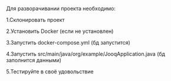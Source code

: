 Для разворачивании проекта необходимо:

1.Склонировать проект

2.Установить Docker (если не установлен)

3.Запустить docker-compose.yml (бд запустится)

4.Запустить src/main/java/org/example/JooqApplication.java (бд заполнится данными)

5.Тестируйте в своё удовольствие
